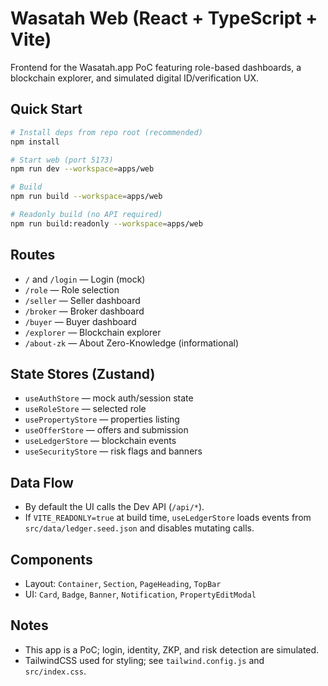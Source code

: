 # Wasatah Web (React + TypeScript + Vite)

Frontend for the Wasatah.app PoC featuring role-based dashboards, a blockchain explorer, and simulated digital ID/verification UX.

## Quick Start

```bash
# Install deps from repo root (recommended)
npm install

# Start web (port 5173)
npm run dev --workspace=apps/web

# Build
npm run build --workspace=apps/web

# Readonly build (no API required)
npm run build:readonly --workspace=apps/web
```

## Routes

- `/` and `/login` — Login (mock)
- `/role` — Role selection
- `/seller` — Seller dashboard
- `/broker` — Broker dashboard
- `/buyer` — Buyer dashboard
- `/explorer` — Blockchain explorer
- `/about-zk` — About Zero-Knowledge (informational)

## State Stores (Zustand)

- `useAuthStore` — mock auth/session state
- `useRoleStore` — selected role
- `usePropertyStore` — properties listing
- `useOfferStore` — offers and submission
- `useLedgerStore` — blockchain events
- `useSecurityStore` — risk flags and banners

## Data Flow

- By default the UI calls the Dev API (`/api/*`).
- If `VITE_READONLY=true` at build time, `useLedgerStore` loads events from `src/data/ledger.seed.json` and disables mutating calls.

## Components

- Layout: `Container`, `Section`, `PageHeading`, `TopBar`
- UI: `Card`, `Badge`, `Banner`, `Notification`, `PropertyEditModal`

## Notes

- This app is a PoC; login, identity, ZKP, and risk detection are simulated.
- TailwindCSS used for styling; see `tailwind.config.js` and `src/index.css`.
